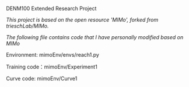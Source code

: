 DENM100 Extended Research Project

*This project is based on the open resource 'MIMo', forked from trieschLab/MIMo.*

*The following file contains code that I have personally modified based on MIMo*

Environment: mimoEnv/envs/reach1.py

Training code：mimoEnv/Experiment1

Curve code: mimoEnv/Curve1
